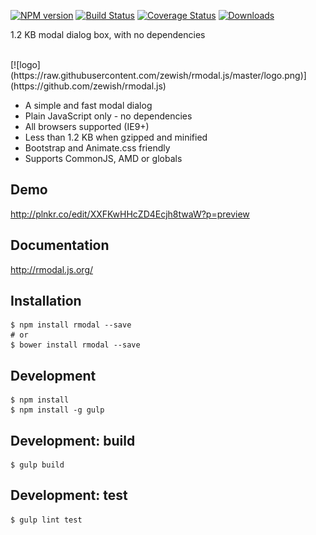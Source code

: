 [![NPM version](https://img.shields.io/npm/v/rmodal.svg?style=flat-square)](https://www.npmjs.com/package/rmodal)
[![Build Status](https://travis-ci.org/zewish/rmodal.js.svg?branch=master)](https://travis-ci.org/zewish/rmodal.js)
[![Coverage Status](https://coveralls.io/repos/zewish/rmodal.js/badge.svg?branch=master&service=github)](https://coveralls.io/github/zewish/rmodal.js?branch=master)
[![Downloads](https://img.shields.io/npm/dm/rmodal.svg?style=flat-square)](https://www.npmjs.com/package/rmodal)

1.2 KB modal dialog box, with no dependencies

<br />
[![logo](https://raw.githubusercontent.com/zewish/rmodal.js/master/logo.png)](https://github.com/zewish/rmodal.js)

- A simple and fast modal dialog
- Plain JavaScript only - no dependencies
- All browsers supported (IE9+)
- Less than 1.2 KB when gzipped and minified
- Bootstrap and Animate.css friendly
- Supports CommonJS, AMD or globals


Demo
----
http://plnkr.co/edit/XXFKwHHcZD4Ecjh8twaW?p=preview


Documentation
-------------
http://rmodal.js.org/


Installation
------------
```
$ npm install rmodal --save
# or
$ bower install rmodal --save
```


Development
-----------
```
$ npm install
$ npm install -g gulp
```

Development: build
------------------
```
$ gulp build
```


Development: test
-----------------
```
$ gulp lint test
```
